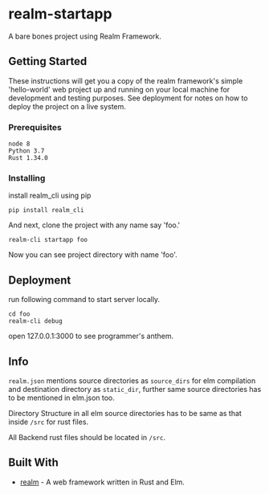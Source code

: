 # realm-startapp

A bare bones project using Realm Framework.

## Getting Started

These instructions will get you a copy of the realm framework's simple 'hello-world' web project up and running on your local machine for development and testing purposes. See deployment for notes on how to deploy the project on a live system.

### Prerequisites



```
node 8
Python 3.7
Rust 1.34.0
```

### Installing

install realm_cli using pip

```
pip install realm_cli
```

And next, clone the project with any name say 'foo.'

```
realm-cli startapp foo

```
Now you can see project directory with name 'foo'.


 

## Deployment

run following command to start server locally.
```
cd foo
realm-cli debug

```
open 127.0.0.1:3000 to see programmer's anthem.

## Info

```realm.json``` mentions source directories as ```source_dirs``` for elm compilation and destination directory as ```static_dir```, further same source directories has to be mentioned in elm.json too.

Directory Structure in all elm source directories has to be same as that inside ```/src``` for rust files.

All  Backend rust files should be located in ```/src```. 


## Built With

* [realm](https://github.com/ackotech/realm/) - A web framework written in Rust and Elm.